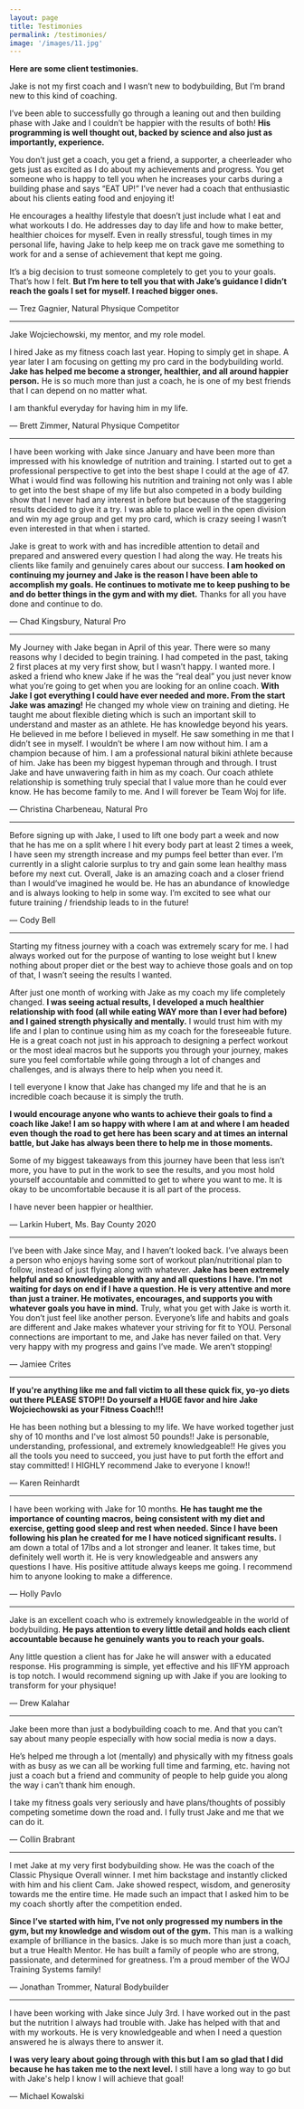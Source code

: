 ```yaml
---
layout: page
title: Testimonies
permalink: /testimonies/
image: '/images/11.jpg'
---
```


**Here are some client testimonies.**


Jake is not my first coach and I wasn’t  new to bodybuilding, But I’m brand new to this kind of coaching. 

I’ve been able to successfully go through a leaning out and then building phase with Jake and I couldn’t be happier with the results of both! **His programming is well thought out, backed by science and also just as importantly, experience.** 

You don’t just get a coach, you get a friend, a supporter, a cheerleader who gets just as excited as I do about my achievements and progress. You get someone who is happy to tell you when he increases your carbs during a building phase and says “EAT UP!” I’ve never had a coach that enthusiastic about his clients eating food and enjoying it! 

He encourages a healthy lifestyle that doesn’t just include what I eat and what workouts I do. He addresses day to day life and how to make better, healthier choices for myself. Even in really stressful, tough times in my personal life, having Jake to help keep me on track gave me something to work for and a sense of achievement that kept me going. 

It’s a big decision to trust someone completely to get you to your goals. That’s how I felt. **But I’m here to tell you that with Jake’s guidance I didn’t reach the goals I set for myself. I reached bigger ones.** 

— Trez Gagnier, Natural Physique Competitor 

***

Jake Wojciechowski, my mentor, and my role model. 

I hired Jake as my fitness coach last year. Hoping to simply get in shape. A year later I am focusing on getting my pro card in the bodybuilding world. **Jake has helped me become a stronger, healthier, and all around happier person.** He is so much more than just a coach, he is one of my best friends that I can depend on no matter what. 

I am thankful everyday for having him in my life.

— Brett Zimmer, Natural Physique Competitor 

***

I have been working with Jake since January and have been more than impressed with his knowledge of nutrition and training. I started out to get a professional perspective to get into the best shape I could at the age of  47. What i would find was following his nutrition and training not only was I able to get into the best shape of my life but also competed in a body building show that I never had any interest in before but because of the staggering results decided to give it a try. I was able to place well in the open division and win my age group and get my pro card, which is crazy seeing I wasn’t even interested in that when i started. 

Jake is great to work with and has incredible attention to detail and prepared and answered every question I had along the way. He treats his clients like family and genuinely cares about our success. **I am hooked on continuing my journey and Jake is the reason I have been able to accomplish my goals. He continues to motivate me to keep pushing to be and do better things in the gym and with my diet.** Thanks for all you have done and continue to do.

— Chad Kingsbury, Natural Pro

***

My Journey with Jake began in April of this year. There were so many reasons why I decided to begin training. I had competed in the past, taking 2 first places at my very first show, but I wasn’t happy. I wanted more. I asked a friend who knew Jake if he was the “real deal” you just never know what you’re going to get when you are looking for an online coach. **With Jake I got everything I could have ever needed and more. From the start Jake was amazing!** He changed my whole view on training and dieting. He taught me about flexible dieting which is such an important skill to understand and master as an athlete. He has knowledge beyond his years. He believed in me before I believed in myself. He saw something in me that I didn’t see in myself. I wouldn’t be where I am now without him. I am a champion because of him. I am a professional natural bikini athlete because of him. Jake has been my biggest hypeman through and through. I trust Jake and  have unwavering faith in him as my coach. Our coach athlete relationship is something truly special that I value more than he could ever know. He has become family to me. And I will forever be Team Woj for life.

— Christina Charbeneau, Natural Pro 

***

Before signing up with Jake, I used to lift one body part a week and now that he has me on a split where I hit every body part at least 2 times a week, I have seen my strength increase and my pumps feel better than ever. I’m currently in a slight calorie surplus to try and gain some lean healthy mass before my next cut. Overall, Jake is an amazing coach and a closer friend than I would’ve imagined he would be. He has an abundance of knowledge and is always looking to help in some way. I’m excited to see what our future training / friendship leads to in the future!

— Cody Bell

***

Starting my fitness journey with a coach was extremely scary for me. I had always worked out for the purpose of wanting to lose weight but I knew nothing about proper diet or the best way to achieve those goals and on top of that, I wasn’t seeing the results I wanted. 

After just one month of working with Jake as my coach my life completely changed. **I was seeing actual results, I developed a much healthier relationship with food (all while eating WAY more than I ever had before) and I gained strength physically and mentally.** I would trust him with my life and I plan to continue using him as my coach for the foreseeable future. He is a great coach not just in his approach to designing a perfect workout or the most ideal macros but he supports you through your journey, makes sure you feel comfortable while going through a lot of changes and challenges, and is always there to help when you need it. 

I tell everyone I know that Jake has changed my life and that he is an incredible coach because it is simply the truth. 

**I would encourage anyone who wants to achieve their goals to find a coach like Jake! I am so happy with where I am at and where I am headed even though the road to get here has been scary and at times an internal battle, but Jake has always been there to help me in those moments.** 

Some of my biggest takeaways from this journey have been that less isn’t more, you have to put in the work to see the results, and you most hold yourself accountable and committed to get to where you want to me. It is okay to be uncomfortable because it is all part of the process. 

I have never been happier or healthier.

— Larkin Hubert, Ms. Bay County 2020 

***

I’ve been with Jake since May, and I haven’t looked back. I’ve always been a person who enjoys having some sort of workout plan/nutritional plan to follow, instead of just flying along with whatever. **Jake has been extremely helpful and so knowledgeable with any and all questions I have. I’m not waiting for days on end if I have a question. He is very attentive and more than just a trainer. He motivates, encourages, and supports you with whatever goals you have in mind.** Truly, what you get with Jake is worth it. You don’t just feel like another person. Everyone’s life and habits and goals are different and Jake makes whatever your striving for fit to YOU. Personal connections are important to me, and Jake has never failed on that. Very very happy with my progress and gains I’ve made. We aren’t stopping!

— Jamiee Crites 

***

**If you're anything like me and fall victim to all these quick fix, yo-yo diets out there PLEASE STOP!! Do yourself a HUGE favor and hire Jake Wojciechowski as your Fitness Coach!!!** 

He has been nothing but a blessing to my life. We have worked together just shy of 10 months and I've lost almost 50 pounds!! Jake is personable, understanding,  professional, and extremely knowledgeable!! He gives you all the tools you need to succeed, you just have to put forth the effort and stay committed! I HIGHLY recommend Jake to everyone I know!!

— Karen Reinhardt 

***

I have been working with Jake for 10 months. **He has taught me the importance of counting macros, being consistent with my diet and exercise, getting good sleep and rest when needed. Since I have been following his plan he created for me I have noticed significant results.** I am down a total of 17lbs and a lot stronger and leaner. It takes time, but definitely well worth it. He is very knowledgeable and answers any questions I have. His positive attitude always keeps me going.  I recommend him to anyone looking to make a difference.

— Holly Pavlo 

***

Jake is an excellent coach who is extremely knowledgeable in the world of bodybuilding. **He pays attention to every little detail and holds each client accountable because he genuinely wants you to reach your goals.**

Any little question a client has for Jake he will answer with a educated response. His programming is simple, yet effective and his IIFYM approach is top notch. I would recommend signing up with Jake if you are looking to transform for your physique!

— Drew Kalahar 

***

Jake been more than just a bodybuilding coach to me. And that you can’t say about many people especially with how social media is now a days. 

He’s helped me through a lot (mentally) and physically with my fitness goals with as busy as we can all be working full time and farming, etc. having not just a coach but a friend and community of people to help guide you along the way i can’t thank him enough. 

I take my fitness goals very seriously and have plans/thoughts of possibly competing sometime down the road and. I fully trust Jake and me that we can do it.

— Collin Brabrant 

***

I met Jake at my very first bodybuilding show. He was the coach of the Classic Physique Overall winner. I met him backstage and instantly clicked with him and his client Cam. Jake showed respect, wisdom, and generosity towards me the entire time. He made such an impact that I asked him to be my coach shortly after the competition ended.

**Since I’ve started with him, I’ve not only progressed my numbers in the gym, but my knowledge and wisdom out of the gym.** This man is a walking example of brilliance in the basics. Jake is so much more than just a coach, but a true Health Mentor. He has built a family of people who are strong, passionate, and determined for greatness. I’m a proud member of the WOJ Training Systems family!

— Jonathan Trommer, Natural Bodybuilder 

***

I have been working with Jake since July 3rd. I have worked out in the past but the nutrition I always had trouble with. Jake has helped with that and with my workouts. He is very knowledgeable and when I need a question answered he is always there to answer it.  

**I was very leary about going through with this but I am so glad that I did because he has taken me to the next level.** I still have a long way to go but with Jake's help I know I will achieve that goal!

— Michael Kowalski

